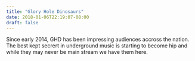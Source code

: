 ```yaml
---
title: "Glory Hole Dinosaurs"
date: 2018-01-06T22:19:07-08:00
draft: false
---
```


Since early 2014, GHD has been impressing audiences accross the nation. The best kept secrert in underground music
is starting to become hip and while they may never be main stream we have them here.